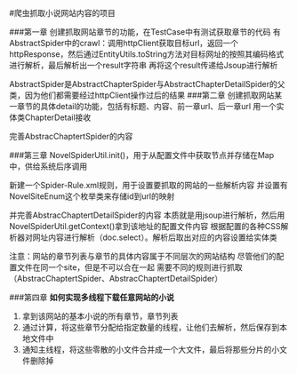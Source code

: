 #爬虫抓取小说网站内容的项目

###第一章
创建抓取网站章节的功能，在TestCase中有测试获取章节的代码
有AbstractSpider中的crawl：调用httpClient获取目标url，返回一个httpResponse，然后通过EntityUtils.toString方法对目标网址的按照其编码格式进行解析，最后解析出一个result字符串
再将这个result传递给Jsoup进行解析

AbstractSpider是AbstractChapterSpider与AbstractChapterDetailSpider的父类，因为他们都需要经过httpClient操作过后的结果
###第二章
创建抓取网站某一章节的具体detail的功能，包括有标题、内容、前一章url、后一章url
用一个实体类ChapterDetail接收

完善AbstracChaptertSpider的内容

###第三章
NovelSpiderUtil.init()，用于从配置文件中获取节点并存储在Map中，供给系统后序调用

新建一个Spider-Rule.xml规则，用于设置要抓取的网站的一些解析内容
并设置有NovelSiteEnum这个枚举类来存储id到url的映射

并完善AbstracChaptertDetailSpider的内容
本质就是用jsoup进行解析，然后用NovelSpiderUtil.getContext()拿到该地址的配置文件内容
根据配置的各种CSS解析器对网址内容进行解析（doc.select）。解析后取出对应的内容设置给实体类

注意：网站的章节列表与章节的具体内容属于不同层次的网站结构
尽管他们的配置文件在同一个site，但是不可以合在一起
需要不同的规则进行抓取（AbstracChaptertSpider、AbstracChaptertDetailSpider）

###第四章
**如何实现多线程下载任意网站的小说**
1. 拿到该网站的基本小说的所有章节，章节列表
2. 通过计算，将这些章节分配给指定数量的线程，让他们去解析，然后保存到本地文件中
3. 通知主线程，将这些零散的小文件合并成一个大文件，最后将那些分片的小文件删除掉